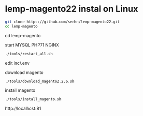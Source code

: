# lemp-magento22 instal on Linux

```sh
git clone https://github.com/serhn/lemp-magento22.git
cd lemp-magento
```

cd lemp-magento

start MYSQL PHP71 NGINX

```sh
./tools/restart_all.sh
```
edit inc/.env

download magento

```sh
./tools/download_magento2.2.6.sh
```

install magento

```sh
./tools/install_magento.sh
```

http://localhost:81